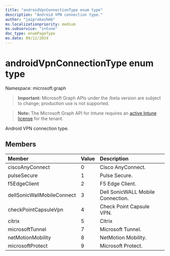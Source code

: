 ```yaml
---
title: "androidVpnConnectionType enum type"
description: "Android VPN connection type."
author: "jaiprakashmb"
ms.localizationpriority: medium
ms.subservice: "intune"
doc_type: enumPageType
ms.date: 09/12/2024
---
```


# androidVpnConnectionType enum type

Namespace: microsoft.graph

> **Important:** Microsoft Graph APIs under the /beta version are subject to change; production use is not supported.

> **Note:** The Microsoft Graph API for Intune requires an [active Intune license](https://go.microsoft.com/fwlink/?linkid=839381) for the tenant.

Android VPN connection type.

## Members
|Member|Value|Description|
|:---|:---|:---|
|ciscoAnyConnect|0|Cisco AnyConnect.|
|pulseSecure|1|Pulse Secure.|
|f5EdgeClient|2|F5 Edge Client.|
|dellSonicWallMobileConnect|3|Dell SonicWALL Mobile Connection.|
|checkPointCapsuleVpn|4|Check Point Capsule VPN.|
|citrix|5|Citrix|
|microsoftTunnel|7|Microsoft Tunnel.|
|netMotionMobility|8|NetMotion Mobility.|
|microsoftProtect|9|Microsoft Protect.|
